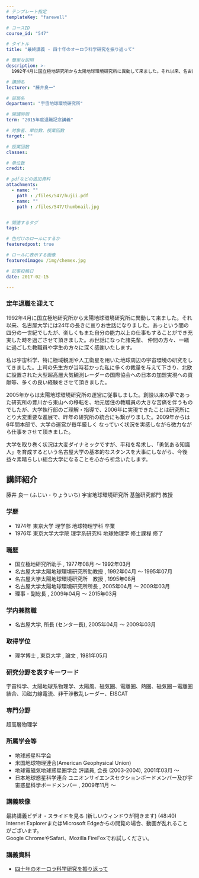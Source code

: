 ```yaml
---
# テンプレート指定
templateKey: "farewell"

# コースID
course_id: "547"

# タイトル
title: "最終講義 - 四十年のオーロラ科学研究を振り返って"

# 簡単な説明
description: >-
  1992年4月に国立極地研究所から太陽地球環境研究所に異動して来ました。それ以来、名古屋大学には24年の長きに亘りお世話になりました。あっという間の四分の一世紀でしたが、楽しくもまた自分の能力以上...

# 講師名
lecturer: "藤井良一"

# 部局名
department: "宇宙地球環境研究所"

# 開講時限
term: "2015年度退職記念講義"

# 対象者、単位数、授業回数
target: ""

# 授業回数
classes: 

# 単位数
credit: 

# pdfなどの追加資料
attachments: 
  - name: "" 
    path : /files/547/hujii.pdf
  - name: "" 
    path : /files/547/thumbnail.jpg


# 関連するタグ
tags:

# 色付けのロールにするか
featuredpost: true

# ロールに表示する画像
featuredimage: /img/chemex.jpg

# 記事投稿日
date: 2017-02-15

---
```

### 定年退職を迎えて

1992年4月に国立極地研究所から太陽地球環境研究所に異動して来ました。それ以来、名古屋大学には24年の長きに亘りお世話になりました。あっという間の四分の一世紀でしたが、楽しくもまた自分の能力以上の仕事もすることができ充実した時を過ごさせて頂きました。お世話になった諸先輩、 仲間の方々、一緒に過ごした教職員や学生の方々に深く感謝いたします。

私は宇宙科学、特に極域観測や人工衛星を用いた地球周辺の宇宙環境の研究をしてきました。上司の先生方が当時若かった私に多くの裁量を与えて下さり、北欧に設置された大型超高層大気観測レーダーの国際協会への日本の加盟実現への貢献等、多くの良い経験をさせて頂きました。 

2005年からは太陽地球環境研究所の運営に従事しました。創設以来の夢であった研究所の豊川から東山への移転を、地元居住の教職員の大きな苦痛を伴うものでしたが、大学執行部のご理解・指導で、2006年に実現できたことは研究所にとり大変重要な進展で、昨年の研究所の統合にも繋がりました。2009年からは6年間本部で、大学の運営が毎年厳しく なっていく状況を実感しながら微力ながら仕事をさせて頂きました。 

大学を取り巻く状況は大変ダイナミックですが、平和を希求し、「勇気ある知識人」を育成するという名古屋大学の基本的なスタンスを大事にしながら、今後益々素晴らしい総合大学になることを心から祈念いたします。

## 講師紹介

藤井 良一 (ふじい・りょういち) 宇宙地球環境研究所 基盤研究部門 教授 

### 学歴

  * 1974年 東京大学 理学部 地球物理学科 卒業
  * 1976年 東京大学大学院 理学系研究科 地球物理学 修士課程 修了

### 職歴

  * 国立極地研究所助手 , 1977年08月 ～ 1992年03月
  * 名古屋大学太陽地球環境研究所助教授 , 1992年04月 ～ 1995年07月
  * 名古屋大学太陽地球環境研究所　教授 , 1995年08月
  * 名古屋大学太陽地球環境研究所所長 , 2005年04月 ～ 2009年03月
  * 理事・副総長 , 2009年04月 ～ 2015年03月

### 学内兼務職

  * 名古屋大学, 所長 (センター長), 2005年04月 ～ 2009年03月

### 取得学位

  * 理学博士 , 東京大学 , 論文 , 1981年05月

### 研究分野を表すキーワード

宇宙科学、太陽地球系物理学、太陽風、磁気圏、電離圏、熱圏、磁気圏－電離圏結合、沿磁力線電流、非干渉散乱レーダー、EISCAT 

### 専門分野

超高層物理学

### 所属学会等

  * 地球惑星科学会
  * 米国地球物理連合(American Geophysical Union)
  * 地球電磁気地球惑星圏学会 評議員, 会長 (2003-2004), 2001年03月 ～
  * 日本地球惑星科学連合 ユニオンサイエンスセクションボードメンバー及び宇宙惑星科学ボードメンバー , 2009年11月 ～

### 講義映像

最終講義ビデオ・スライドを見る (新しいウィンドウが開きます) (48:40)   
Internet ExplorerまたはMicrosoft Edgeからの閲覧の場合、動画が乱れることがございます。   
Google ChromeやSafari、Mozilla FireFoxでお試しください。 

### 講義資料

- [四十年のオーロラ科学研究を振り返って](/files/547/hujii.pdf)
